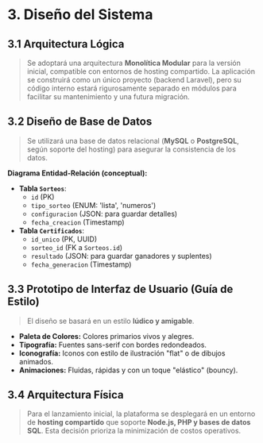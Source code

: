 # 3. Diseño del Sistema

## 3.1 Arquitectura Lógica

> Se adoptará una arquitectura **Monolítica Modular** para la versión inicial, compatible con entornos de hosting compartido. La aplicación se construirá como un único proyecto (backend Laravel), pero su código interno estará rigurosamente separado en módulos para facilitar su mantenimiento y una futura migración.

## 3.2 Diseño de Base de Datos

> Se utilizará una base de datos relacional (**MySQL** o **PostgreSQL**, según soporte del hosting) para asegurar la consistencia de los datos.

**Diagrama Entidad-Relación (conceptual):**

-   **Tabla `Sorteos`**:
    -   `id` (PK)
    -   `tipo_sorteo` (ENUM: 'lista', 'numeros')
    -   `configuracion` (JSON: para guardar detalles)
    -   `fecha_creacion` (Timestamp)
-   **Tabla `Certificados`**:
    -   `id_unico` (PK, UUID)
    -   `sorteo_id` (FK a `Sorteos.id`)
    -   `resultado` (JSON: para guardar ganadores y suplentes)
    -   `fecha_generacion` (Timestamp)

## 3.3 Prototipo de Interfaz de Usuario (Guía de Estilo)

> El diseño se basará en un estilo **lúdico y amigable**.
-   **Paleta de Colores:** Colores primarios vivos y alegres.
-   **Tipografía:** Fuentes sans-serif con bordes redondeados.
-   **Iconografía:** Iconos con estilo de ilustración "flat" o de dibujos animados.
-   **Animaciones:** Fluidas, rápidas y con un toque "elástico" (bouncy).

## 3.4 Arquitectura Física

> Para el lanzamiento inicial, la plataforma se desplegará en un entorno de **hosting compartido** que soporte **Node.js, PHP y bases de datos SQL**. Esta decisión prioriza la minimización de costos operativos.
```
